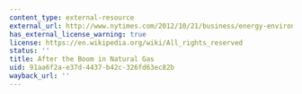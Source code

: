 ```yaml
---
content_type: external-resource
external_url: http://www.nytimes.com/2012/10/21/business/energy-environment/in-a-natural-gas-glut-big-winners-and-losers.html?pagewanted=all&_r=1&
has_external_license_warning: true
license: https://en.wikipedia.org/wiki/All_rights_reserved
status: ''
title: After the Boom in Natural Gas
uid: 91aa6f2a-e37d-4437-b42c-326fd63ec82b
wayback_url: ''
---
```


